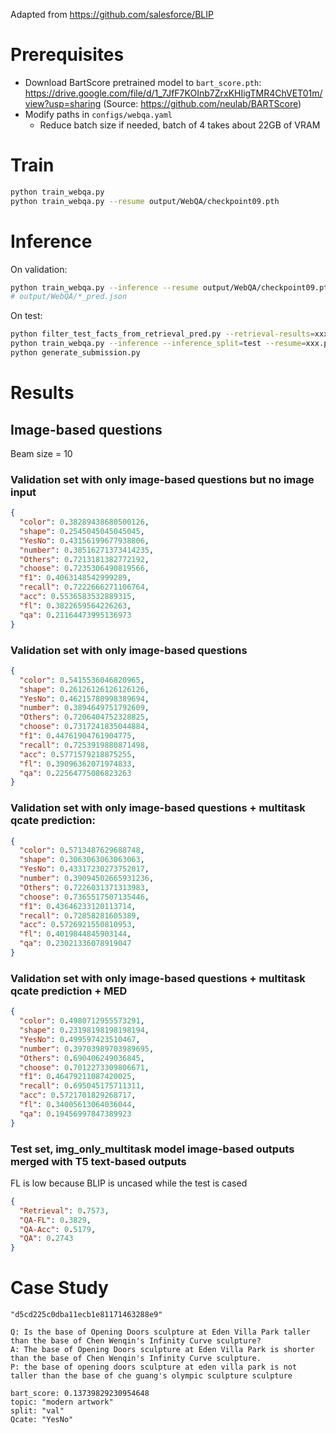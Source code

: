 Adapted from https://github.com/salesforce/BLIP

# Prerequisites

- Download BartScore pretrained model
  to `bart_score.pth`: https://drive.google.com/file/d/1_7JfF7KOInb7ZrxKHIigTMR4ChVET01m/view?usp=sharing
  (Source: https://github.com/neulab/BARTScore)
- Modify paths in `configs/webqa.yaml`
    - Reduce batch size if needed, batch of 4 takes about 22GB of VRAM

# Train

```bash
python train_webqa.py
python train_webqa.py --resume output/WebQA/checkpoint09.pth
```

# Inference

On validation:

```bash
python train_webqa.py --inference --resume output/WebQA/checkpoint09.pth
# output/WebQA/*_pred.json
```

On test:

```bash
python filter_test_facts_from_retrieval_pred.py --retrieval-results=xxx # creates test.json
python train_webqa.py --inference --inference_split=test --resume=xxx.pth
python generate_submission.py
```

# Results

## Image-based questions

Beam size = 10

### Validation set with only image-based questions but no image input

```json
{
  "color": 0.38289438680500126,
  "shape": 0.2545045045045045,
  "YesNo": 0.43156199677938806,
  "number": 0.38516271373414235,
  "Others": 0.7213181382772192,
  "choose": 0.7235306490819566,
  "f1": 0.4063148542999289,
  "recall": 0.7222666271106764,
  "acc": 0.5536583532889315,
  "fl": 0.3822659564226263,
  "qa": 0.21164473995136973
}
```

### Validation set with only image-based questions

```json
{
  "color": 0.5415536046820965,
  "shape": 0.26126126126126126,
  "YesNo": 0.46215780998389694,
  "number": 0.3894649751792609,
  "Others": 0.7206404752328825,
  "choose": 0.7317241835044884,
  "f1": 0.44761904761904775,
  "recall": 0.7253919880871498,
  "acc": 0.5771579218875255,
  "fl": 0.39096362071974833,
  "qa": 0.22564775086823263
}
```

### Validation set with only image-based questions + multitask qcate prediction:

```json
{
  "color": 0.5713487629688748,
  "shape": 0.3063063063063063,
  "YesNo": 0.43317230273752017,
  "number": 0.39094502665931236,
  "Others": 0.7226031371313983,
  "choose": 0.7365517507135446,
  "f1": 0.43646233120113714,
  "recall": 0.72858281605389,
  "acc": 0.5726921550810953,
  "fl": 0.4019844845903144,
  "qa": 0.23021336078919047
}
```

### Validation set with only image-based questions + multitask qcate prediction + MED

```json
{
  "color": 0.4980712955573291,
  "shape": 0.23198198198198194,
  "YesNo": 0.499597423510467,
  "number": 0.39703989703989695,
  "Others": 0.690406249036845,
  "choose": 0.7012273309806671,
  "f1": 0.46479211087420025,
  "recall": 0.695045175711311,
  "acc": 0.5721701829268717,
  "fl": 0.34005613064036044,
  "qa": 0.19456997847389923
}
```

### Test set, img_only_multitask model image-based outputs merged with T5 text-based outputs

FL is low because BLIP is uncased while the test is cased

```json
{
  "Retrieval": 0.7573,
  "QA-FL": 0.3829,
  "QA-Acc": 0.5179,
  "QA": 0.2743
}
```

# Case Study

```
"d5cd225c0dba11ecb1e81171463288e9"

Q: Is the base of Opening Doors sculpture at Eden Villa Park taller than the base of Chen Wenqin's Infinity Curve sculpture?
A: The base of Opening Doors sculpture at Eden Villa Park is shorter than the base of Chen Wenqin's Infinity Curve sculpture.
P: the base of opening doors sculpture at eden villa park is not taller than the base of che guang's olympic sculpture sculpture

bart_score: 0.13739829230954648
topic: "modern artwork"
split: "val"
Qcate: "YesNo"
```
